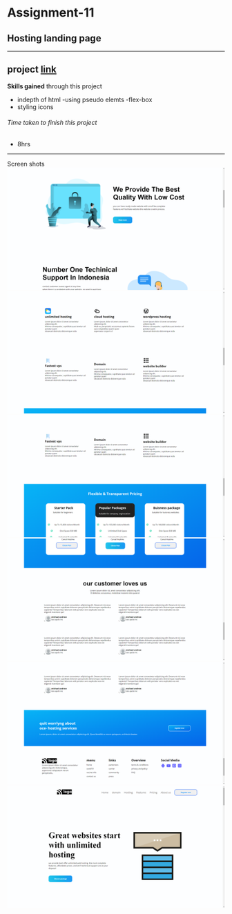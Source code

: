  
 # Assignment-11

 ## Hosting landing page

---

 ## project  [link](http://127.0.0.1:5500/11hosting.html)


 **Skills gained** through this project
 - indepth of html
 -using pseudo elemts
 -flex-box
 - styling icons

 


###### Time taken to finish this project
- 8hrs
---
Screen shots 
![hosting landing page](./hosting-screenshots/hosting%20landing%20page%20(1).png) 
![hosting landing page](./hosting-screenshots/hosting%20landing%20page%20(2).png)
![hosting landing page](./hosting-screenshots/hosting%20landing%20page%20(3).png)
![hosting landing page](./hosting-screenshots/hosting%20landing%20page%20(4).png)
![hosting landing page](./hosting-screenshots/hosting%20landing%20page%20(5).png)  
![hosting landing page](./hosting-screenshots/hosting%20landing%20page%20(6).png)     


